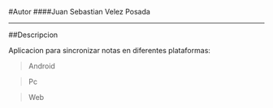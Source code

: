 #Autor
####Juan Sebastian Velez Posada

-----

##Descripcion

Aplicacion para sincronizar notas en diferentes plataformas:
>Android

>Pc

>Web
